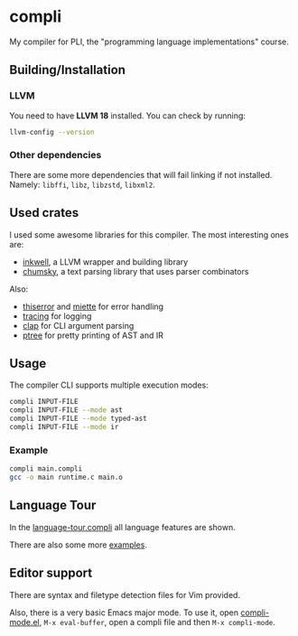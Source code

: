 # compli
My compiler for PLI, the "programming language implementations" course.

## Building/Installation

### LLVM
You need to have **LLVM 18** installed. You can check by running:
```sh
llvm-config --version
```

### Other dependencies
There are some more dependencies that will fail linking if not installed. Namely:
`libffi`, `libz`, `libzstd`, `libxml2`.

## Used crates
I used some awesome libraries for this compiler. The most interesting ones are:
- [inkwell](https://github.com/TheDan64/inkwell), a LLVM wrapper and building library
- [chumsky](https://github.com/zesterer/chumsky), a text parsing library that uses parser combinators

Also:
- [thiserror](https://github.com/dtolnay/thiserror) and [miette](https://github.com/zkat/miette) for error handling
- [tracing](https://github.com/tokio-rs/tracing) for logging
- [clap](https://github.com/clap-rs/clap) for CLI argument parsing
- [ptree](https://gitlab.com/Noughmad/ptree) for pretty printing of AST and IR

## Usage
The compiler CLI supports multiple execution modes:
```sh
compli INPUT-FILE
compli INPUT-FILE --mode ast
compli INPUT-FILE --mode typed-ast
compli INPUT-FILE --mode ir
```

### Example
```sh
compli main.compli
gcc -o main runtime.c main.o
```

## Language Tour
In the [language-tour.compli](./examples/language-tour.compli) all language features are shown.

There are also some more [examples](./examples/).

## Editor support
There are syntax and filetype detection files for Vim provided.

Also, there is a very basic Emacs major mode. To use it, open [compli-mode.el](./editor/emacs/compli-mode.el),
`M-x eval-buffer`, open a compli file and then `M-x compli-mode`.
